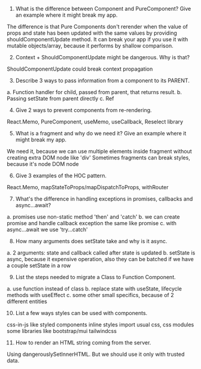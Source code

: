 1. What is the difference between Component and PureComponent? 
Give an example where it might break my app. 

The difference is that Pure Components don't rerender when the value of props and state has been updated with the same values by providing shouldComponentUpdate method.
It can break your app if you use it with mutable objects/array, because it performs by shallow comparison.

2. Context + ShouldComponentUpdate might be dangerous. Why is 
that? 

ShouldComponentUpdate could break context propagation

3. Describe 3 ways to pass information from a component to its 
PARENT.

a. Function handler for child, passed from parent, that returns result.
b. Passing setState from parent directly
c. Ref

4. Give 2 ways to prevent components from re-rendering. 

React.Memo, PureComponent, useMemo, useCallback, Reselect library

5. What is a fragment and why do we need it? Give an example where it might break my app. 

We need it, because we can use multiple elements inside fragment without creating extra DOM node like 'div'
Sometimes fragments can break styles, because it's node DOM node

6. Give 3 examples of the HOC pattern. 

React.Memo, mapStateToProps/mapDispatchToProps, withRouter

7. What's the difference in handling exceptions in promises, 
callbacks and async…await?

a. promises use non-static method 'then' and 'catch'
b. we can create promise and handle callback exception the same like promise
c. with async...await we use 'try...catch'

8. How many arguments does setState take and why is it async. 

a. 2 arguments: state and callback called after state is updated
b. setState is async, because it expensive operation, also they can be batched if we have a couple setState in a row

9. List the steps needed to migrate a Class to Function 
Component.

a. use function instead of class
b. replace state with useState, lifecycle methods with useEffect
c. some other small specifics, because of 2 different entities

10. List a few ways styles can be used with components. 

css-in-js like styled components
inline styles
import usual css, css modules
some libraries like bootstrap/mui
tailwindcss

11. How to render an HTML string coming from the server.

Using dangerouslySetInnerHTML. But we should use it only with trusted data.
